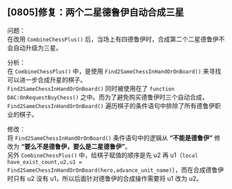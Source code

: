 ## [0805]修复：两个二星德鲁伊自动合成三星

问题：  
在改用 `CombineChessPlus()` 后，当场上有四德鲁伊时，合成第二个二星德鲁伊不会自动升级为三星。  

分析：  
在 `CombineChessPlus()` 中，是使用 `Find2SameChessInHandOrOnBoard()` 来寻找可以进一步合成升星的棋子。  
 `Find2SameChessInHandOrOnBoard()` 同时被使用在了 `function DAC:OnRequestBuyChess()` 之中。而为了避免购买德鲁伊时三个自动合成，`Find2SameChessInHandOrOnBoard()` 遍历棋子的条件语句中排除了所有德鲁伊职业的棋子。  

修改：  
将 `Find2SameChessInHandOrOnBoard()` 条件语句中的逻辑从 **“不能是德鲁伊”** 修改为 **“要么不是德鲁伊，要么是二星德鲁伊”**。  
另外 `CombineChessPlus()` 中，给棋子赋值的顺序是先 u2 再 u1（`local have_exist_count,u2,u1 = Find2SameChessInHandOrOnBoard(hero,advance_unit_name)`），而在合成德鲁伊时只有 u2 没有 u1，所以后面针对德鲁伊的合成操作需要将 u1 改为 u2。
